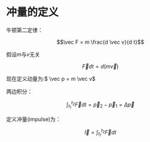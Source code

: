 # 冲量的定义

牛顿第二定律：

$$\vec F = m \frac{d \vec v}{d t}$$

假设$m$与$v$无关

$$\vec F dt = d (m \vec v)$$

现在定义动量为:$ \vec p = m \vec v$

两边积分：

$$\int_{t_1}^{t_2} \vec F dt =\vec p_2 - \vec p_1 = \Delta \vec p$$

定义冲量(impulse)为：

$$\vec I = \int_{t_1}^{t_2} \vec F dt$$

